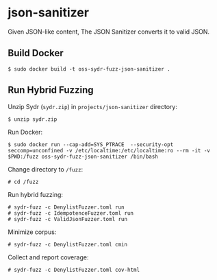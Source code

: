 # json-sanitizer

Given JSON-like content, The JSON Sanitizer converts it to valid JSON.

## Build Docker

    $ sudo docker build -t oss-sydr-fuzz-json-sanitizer .

## Run Hybrid Fuzzing

Unzip Sydr (`sydr.zip`) in `projects/json-sanitizer` directory:

    $ unzip sydr.zip

Run Docker:

    $ sudo docker run --cap-add=SYS_PTRACE  --security-opt seccomp=unconfined -v /etc/localtime:/etc/localtime:ro --rm -it -v $PWD:/fuzz oss-sydr-fuzz-json-sanitizer /bin/bash

Change directory to `/fuzz`:

    # cd /fuzz

Run hybrid fuzzing:

    # sydr-fuzz -c DenylistFuzzer.toml run
    # sydr-fuzz -c IdempotenceFuzzer.toml run
    # sydr-fuzz -c ValidJsonFuzzer.toml run

Minimize corpus:

    # sydr-fuzz -c DenylistFuzzer.toml cmin

Collect and report coverage:

    # sydr-fuzz -c DenylistFuzzer.toml cov-html
